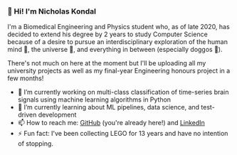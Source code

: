 ### 👋 Hi! I'm Nicholas Kondal

I'm a Biomedical Engineering and Physics student who, as of late 2020, has decided to extend his degree by 2 years to study Computer Science because of a desire to pursue an interdisciplinary exploration of the human mind 🧠, the universe 🌌, and everything in between (especially doggos 🐶).

There's not much on here at the moment but I'll be uploading all my university projects as well as my final-year Engineering honours project in a few months!

- 🔭 I’m currently working on multi-class classification of time-series brain signals using machine learning algorithms in Python
- 🌱 I’m currently learning about ML pipelines, data science, and test-driven development
- 📫 How to reach me: [GitHub](https://github.com/nickykay98) (you're already here!) and [LinkedIn](https://www.linkedin.com/in/nicholas-kondal)
- ⚡ Fun fact: I've been collecting LEGO for 13 years and have no intention of stopping.

<!--
**nickykay98/nickykay98** is a ✨ _special_ ✨ repository because its `README.md` (this file) appears on your GitHub profile.

Here are some ideas to get you started:

- 🔭 I’m currently working on ...
- 🌱 I’m currently learning ...
- 👯 I’m looking to collaborate on ...
- 🤔 I’m looking for help with ...
- 💬 Ask me about ...
- 📫 How to reach me: ...
- 😄 Pronouns: ...
- ⚡ Fun fact: ...
-->
